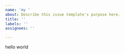 ```yaml
---
name: 'my '
about: Describe this issue template's purpose here.
title: ''
labels: ''
assignees: ''

---
```


hello world
